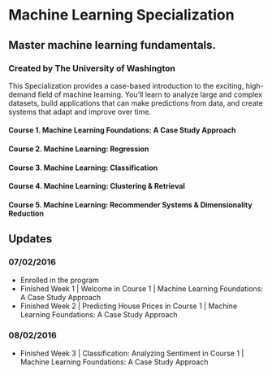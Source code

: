 # Machine Learning Specialization
## Master machine learning fundamentals.
### Created by The University of Washington

This Specialization provides a case-based introduction to the exciting, high-demand field of machine learning. You’ll learn to analyze large and complex datasets, build applications that can make predictions from data, and create systems that adapt and improve over time.

#### Course 1. Machine Learning Foundations: A Case Study Approach
#### Course 2. Machine Learning: Regression
#### Course 3. Machine Learning: Classification
#### Course 4. Machine Learning: Clustering & Retrieval
#### Course 5. Machine Learning: Recommender Systems & Dimensionality Reduction

## Updates
### 07/02/2016
- Enrolled in the program
- Finished Week 1 | Welcome in Course 1 | Machine Learning Foundations: A Case Study Approach
- Finished Week 2 | Predicting House Prices in Course 1 | Machine Learning Foundations: A Case Study Approach

### 08/02/2016
- Finished Week 3 | Classification: Analyzing Sentiment in Course 1 | Machine Learning Foundations: A Case Study Approach
